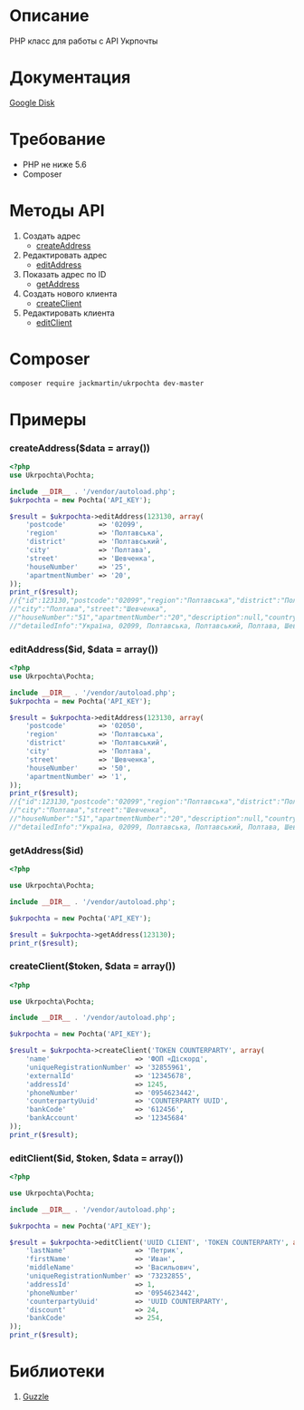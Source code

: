 # Описание 

PHP класс для работы с API Укрпочты

# Документация

[Google Disk](https://drive.google.com/file/d/0B-n0UjF7kxV_T253YU5nOHdCQlk/view?usp=sharing)

# Требование

* PHP не ниже 5.6
* Composer

# Методы API

1. Создать адрес
	* [createAddress](https://github.com/martinjack/UkrpochtaAPI#createaddressdata--array)
2. Редактировать адрес
	* [editAddress](https://github.com/martinjack/UkrpochtaAPI#editaddressid-data--array)
3. Показать адрес по ID
	* [getAddress](https://github.com/martinjack/UkrpochtaAPI#getaddressid) 
4. Создать нового клиента
	* [createClient](https://github.com/martinjack/UkrpochtaAPI#createclienttoken-data--array)
5. Редактировать клиента
    * [editClient]()

# Composer
```bash
composer require jackmartin/ukrpochta dev-master
```
# Примеры

### createAddress($data = array()) ###

```php
<?php
use Ukrpochta\Pochta;

include __DIR__ . '/vendor/autoload.php';
$ukrpochta = new Pochta('API_KEY');

$result = $ukrpochta->editAddress(123130, array(
    'postcode'        => '02099',
    'region'          => 'Полтавська',
    'district'        => 'Полтавський',
    'city'            => 'Полтава',
    'street'          => 'Шевченка',
    'houseNumber'     => '25',
    'apartmentNumber' => '20',
));
print_r($result);
//{"id":123130,"postcode":"02099","region":"Полтавська","district":"Полтавський",
//"city":"Полтава","street":"Шевченка",
//"houseNumber":"51","apartmentNumber":"20","description":null,"countryside":false,
//"detailedInfo":"Україна, 02099, Полтавська, Полтавський, Полтава, Шевченка, 51, 20","country":"UA"}
```

### editAddress($id, $data = array()) ###
```php
<?php
use Ukrpochta\Pochta;

include __DIR__ . '/vendor/autoload.php';
$ukrpochta = new Pochta('API_KEY');

$result = $ukrpochta->editAddress(123130, array(
    'postcode'        => '02050',
    'region'          => 'Полтавська',
    'district'        => 'Полтавський',
    'city'            => 'Полтава',
    'street'          => 'Шевченка',
    'houseNumber'     => '50',
    'apartmentNumber' => '1',
));
print_r($result);
//{"id":123130,"postcode":"02099","region":"Полтавська","district":"Полтавський",
//"city":"Полтава","street":"Шевченка",
//"houseNumber":"51","apartmentNumber":"20","description":null,"countryside":false,
//"detailedInfo":"Україна, 02099, Полтавська, Полтавський, Полтава, Шевченка, 51, 20","country":"UA"}
```

### getAddress($id) ###
```php
<?php

use Ukrpochta\Pochta;

include __DIR__ . '/vendor/autoload.php';

$ukrpochta = new Pochta('API_KEY');

$result = $ukrpochta->getAddress(123130);
print_r($result);
```

### createClient($token, $data = array()) ###
```php
<?php

use Ukrpochta\Pochta;

include __DIR__ . '/vendor/autoload.php';

$ukrpochta = new Pochta('API_KEY');

$result = $ukrpochta->createClient('TOKEN COUNTERPARTY', array(
    'name'                     => 'ФОП «Діскорд',
    'uniqueRegistrationNumber' => '32855961',
    'externalId'               => '12345678',
    'addressId'                => 1245,
    'phoneNumber'              => '0954623442',
    'counterpartyUuid'         => 'COUNTERPARTY UUID',
    'bankCode'                 => '612456',
    'bankAccount'              => '12345684'
));
print_r($result);
``` 

### editClient($id, $token, $data = array()) ###
```php
<?php

use Ukrpochta\Pochta;

include __DIR__ . '/vendor/autoload.php';

$ukrpochta = new Pochta('API_KEY');

$result = $ukrpochta->editClient('UUID CLIENT', 'TOKEN COUNTERPARTY', array(
    'lastName'                 => 'Петрик',
    'firstName'                => 'Иван',
    'middleName'               => 'Васильович',
    'uniqueRegistrationNumber' => '73232855',
    'addressId'                => 1,
    'phoneNumber'              => '0954623442',
    'counterpartyUuid'         => 'UUID COUNTERPARTY',
    'discount'                 => 24,
    'bankCode'                 => 254,
));
print_r($result);
```

# Библиотеки 

1. [Guzzle](https://github.com/guzzle/guzzle)
